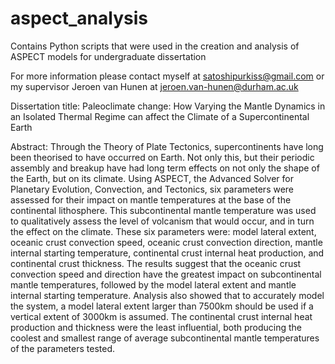 # aspect_analysis

Contains Python scripts that were used in the creation and analysis of ASPECT models for undergraduate dissertation

For more information please contact myself at satoshipurkiss@gmail.com or my supervisor Jeroen van Hunen at jeroen.van-hunen@durham.ac.uk

Dissertation title:
Paleoclimate change: How Varying the Mantle Dynamics in an Isolated Thermal Regime can affect the Climate of a Supercontinental Earth

Abstract:
Through the Theory of Plate Tectonics, supercontinents have long been theorised to have occurred on Earth. Not only this, but their periodic assembly and breakup have had long term effects on not only the shape of the Earth, but on its climate. Using ASPECT, the Advanced Solver for Planetary Evolution, Convection, and Tectonics, six parameters were assessed for their impact on mantle temperatures at the base of the continental lithosphere. This subcontinental mantle temperature was used to qualitatively assess the level of volcanism that would occur, and in turn the effect on the climate. These six parameters were: model lateral extent, oceanic crust convection speed, oceanic crust convection direction, mantle internal starting temperature, continental crust internal heat production, and continental crust thickness. The results suggest that the oceanic crust convection speed and direction have the greatest impact on subcontinental mantle temperatures, followed by the model lateral extent and mantle internal starting temperature. Analysis also showed that to accurately model the system, a model lateral extent larger than 7500km should be used if a vertical extent of 3000km is assumed. The continental crust internal heat production and thickness were the least influential, both producing the coolest and smallest range of average subcontinental mantle temperatures of the parameters tested. 
